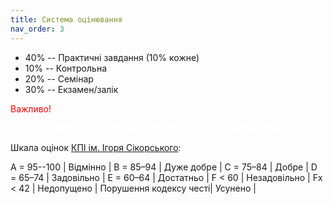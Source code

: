 ```yaml
---
title: Система оцiнювання
nav_order: 3
---
```



- 40% -- Практичнi завдання (10% кожне)
- 10% -- Контрольна
- 20% -- Семінар
- 30% -- Екзамен/залік

<summary>
<font color="red">
Важливо!</font> <font color="white">Умова допуску до семестрового контролю (екзамену/заліку):

 <p align="center"> 
 Практичнi завдання + Контрольна + Семінар ≥ 42%
</p>
</font>
</summary>

Шкала оцiнок [КПI iм. Iгоря Сiкорського](https://kpi.ua/grading):


A = 95--100 | Вiдмiнно |
B = 85–94 | Дуже добре |
C = 75–84 | Добре |
D = 65–74 | Задовiльно |
E = 60–64 | Достатньо |
F < 60 | Незадовiльно |
Fx < 42 | Недопущено |
Порушення кодексу честi| Усунено |